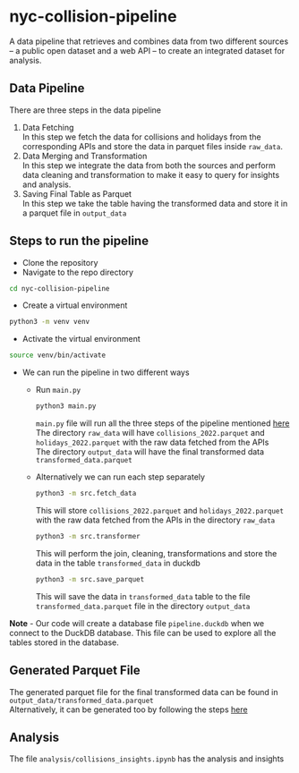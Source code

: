 # nyc-collision-pipeline
A data pipeline that retrieves and combines data from two different sources – a public open dataset and a web API – to create an integrated dataset for analysis.

## Data Pipeline
There are three steps in the data pipeline
1. Data Fetching  
In this step we fetch the data for collisions and holidays from the corresponding APIs and store the data in parquet files inside `raw_data`. 
2. Data Merging and Transformation  
In this step we integrate the data from both the sources and perform data cleaning and transformation to make it easy to query for insights and analysis.
3. Saving Final Table as Parquet  
In this step we take the table having the transformed data and store it in a parquet file in `output_data`

## Steps to run the pipeline
- Clone the repository  
- Navigate to the repo directory
```bash
cd nyc-collision-pipeline
```
- Create a virtual environment  
```bash
python3 -m venv venv
```
- Activate the virtual environment
```bash
source venv/bin/activate
```
- We can run the pipeline in two different ways  
    - Run `main.py`       
        ```bash
        python3 main.py
        ```
        `main.py` file will run all the three steps of the pipeline mentioned [here](#data-pipeline)  
        The directory `raw_data` will have `collisions_2022.parquet` and `holidays_2022.parquet` with the raw data fetched from the APIs  
        The directory `output_data` will have the final transformed data `transformed_data.parquet`  


    - Alternatively we can run each step separately  
        ```bash
        python3 -m src.fetch_data
        ```
        This will store `collisions_2022.parquet` and `holidays_2022.parquet` with the raw data fetched from the APIs in the directory `raw_data`
        ```bash
        python3 -m src.transformer
        ```
        This will perform the join, cleaning, transformations and store the data in the table `transformed_data` in duckdb
        ```bash
        python3 -m src.save_parquet
        ```
        This will save the data in `transformed_data` table to the file `transformed_data.parquet` file in the directory `output_data`  

**Note** - Our code will create a database file `pipeline.duckdb` when we connect to the DuckDB database. This file can be used to explore all the tables stored in the database.

## Generated Parquet File
The generated parquet file for the final transformed data can be found in `output_data/transformed_data.parquet`  
Alternatively, it can be generated too by following the steps [here](#steps-to-run-the-pipeline)

## Analysis
The file `analysis/collisions_insights.ipynb` has the analysis and insights